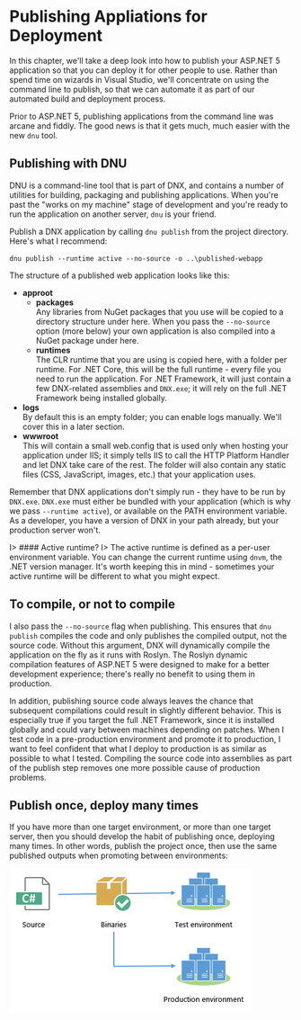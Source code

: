 # Publishing Appliations for Deployment

In this chapter, we'll take a deep look into how to publish your ASP.NET 5 application so that you can deploy it for other people to use. Rather than spend time on wizards in Visual Studio, we'll concentrate on using the command line to publish, so that we can automate it as part of our automated build and deployment process.  

Prior to ASP.NET 5, publishing applications from the command line was arcane and fiddly. The good news is that it gets much, much easier with the new `dnu` tool. 

## Publishing with DNU

DNU is a command-line tool that is part of DNX, and contains a number of utilities for building, packaging and publishing applications. When you're past the "works on my machine" stage of development and you're ready to run the application on another server, `dnu` is your friend. 

Publish a DNX application by calling `dnu publish` from the project directory. Here's what I recommend: 

```
dnu publish --runtime active --no-source -o ..\published-webapp
```

The structure of a published web application looks like this:

 - **approot**  
   - **packages**   
   Any libraries from NuGet packages that you use will be copied to a directory structure under here. When you pass the `--no-source` option (more below) your own application is also compiled into a NuGet package under here.  
   - **runtimes**  
   The CLR runtime that you are using is copied here, with a folder per runtime. For .NET Core, this will be the full runtime - every file you need to run the application. For .NET Framework, it will just contain a few DNX-related assemblies and `DNX.exe`; it will rely on the full .NET Framework being installed globally. 
 - **logs**  
 By default this is an empty folder; you can enable logs manually. We'll cover this in a later section. 
 - **wwwroot**  
 This will contain a small web.config that is used only when hosting your application under IIS; it simply tells IIS to call the HTTP Platform Handler and let DNX take care of the rest. The folder will also contain any static files (CSS, JavaScript, images, etc.) that your application uses. 

Remember that DNX applications don't simply run - they have to be run by `DNX.exe`. `DNX.exe` must either be bundled with your application (which is why we pass `--runtime active`), or available on the PATH environment variable. As a developer, you have a version of DNX in your path already, but your production server won't. 

I> #### Active runtime? 
I> The active runtime is defined as a per-user environment variable. You can change the current runtime using `dnvm`, the .NET version manager. It's worth keeping this in mind - sometimes your active runtime will be different to what you might expect. 

## To compile, or not to compile

I also pass the `--no-source` flag when publishing. This ensures that `dnu publish` compiles the code and only publishes the compiled output, not the source code. Without this argument, DNX will dynamically compile the application on the fly as it runs with Roslyn. The Roslyn dynamic compilation features of ASP.NET 5 were designed to make for a better development experience; there's really no benefit to using them in production. 

In addition, publishing source code always leaves the chance that subsequent compilations could result in slightly different behavior. This is especially true if you target the full .NET Framework, since it is installed globally and could vary between machines depending on patches. When I test code in a pre-production environment and promote it to production, I want to feel confident that what I deploy to production is as similar as possible to what I tested. Compiling the source code into assemblies as part of the publish step removes one more possible cause of production problems. 

## Publish once, deploy many times

If you have more than one target environment, or more than one target server, then you should develop the habit of publishing once, deploying many times. In other words, publish the project once, then use the same published outputs when promoting between environments:

![Publish your project once, then use the same outputs for subsequent deployments of the same version of the application](images/build-once.png)

